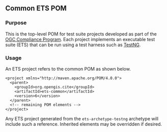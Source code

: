 ## Common ETS POM

### Purpose
This is the top-level POM for test suite projects developed as part of the 
[OGC Compliance Program](http://cite.opengeospatial.org/). Each project implements 
an executable test suite (ETS) that can be run using a test harness such as 
[TestNG](http://testng.org/).

### Usage
An ETS project refers to the common POM as shown below.

    <project xmlns="http://maven.apache.org/POM/4.0.0">
      <parent>
        <groupId>org.opengis.cite</groupId>
        <artifactId>ets-common</artifactId>
        <version>6</version>
      </parent>
      <!-- remaining POM elements -->
    </project>

Any ETS project generated from the `ets-archetype-testng` archetype will 
include such a reference. Inherited elements may be overridden if desired.
